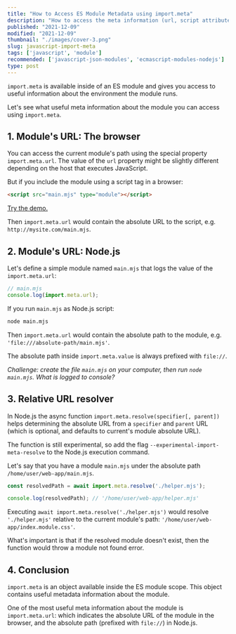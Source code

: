 ```yaml
---
title: "How to Access ES Module Metadata using import.meta"
description: "How to access the meta information (url, script attributes, etc.) of an ES module in JavaScript."  
published: "2021-12-09"
modified: "2021-12-09"
thumbnail: "./images/cover-3.png"
slug: javascript-import-meta
tags: ['javascript', 'module']
recommended: ['javascript-json-modules', 'ecmascript-modules-nodejs']
type: post
---
```


`import.meta` is available inside of an ES module and gives you access to useful information
about the environment the module runs.  

Let's see what useful meta information about the module you can access using `import.meta`.  

## 1. Module's URL: The browser

You can access the current module's path using the special property `import.meta.url`. The value of the `url` property
might be slightly different depending on the host that executes JavaScript.  

But if you include the module using a script tag in a browser:

```html
<script src="main.mjs" type="module"></script>
```
[Try the demo.](https://codesandbox.io/s/interesting-dewdney-r7th5?file=/main.mjs)

Then `import.meta.url` would contain the absolute URL to the script, e.g. `http://mysite.com/main.mjs`.  

## 2. Module's URL: Node.js

Let's define a simple module named `main.mjs` that logs the value of the `import.meta.url`:

```javascript
// main.mjs
console.log(import.meta.url); 
```

If you run `main.mjs` as Node.js script:

```bash
node main.mjs
```

Then `import.meta.url` would contain the absolute path to the module, e.g. `'file:///absolute-path/main.mjs'`. 

The absolute path inside `import.meta.value` is always prefixed with `file://`.  

*Challenge: create the file `main.mjs` on your computer, then run `node main.mjs`. What is logged to console?*

## 3. Relative URL resolver

In Node.js the async function `import.meta.resolve(specifier[, parent])` helps determining the absolute URL from a `specifier` and `parent` URL (which is optional, and defaults to current's module absolute URL).  

The function is still experimental, so add the flag `--experimental-import-meta-resolve` to the Node.js execution command.  

Let's say that you have a module `main.mjs` under the absolute path `/home/user/web-app/main.mjs`.  

```javascript
const resolvedPath = await import.meta.resolve('./helper.mjs');

console.log(resolvedPath); // '/home/user/web-app/helper.mjs'
```

Executing `await import.meta.resolve('./helper.mjs')` would resolve `'./helper.mjs'` relative to the current module's path: `'/home/user/web-app/index.module.css'`.  

What's important is that if the resolved module doesn't exist, then the function would throw a module not found error.  

## 4. Conclusion

`import.meta` is an object available inside the ES module scope. This object contains useful metadata information about the module.  

One of the most useful meta information about the module is `import.meta.url`: which indicates the absolute URL of the module in the browser, and the absolute path (prefixed with `file://`) in Node.js.  

